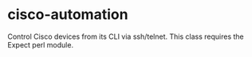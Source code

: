cisco-automation
================

Control Cisco devices from its CLI via ssh/telnet. This class requires the Expect perl module.
